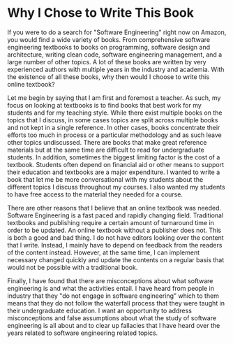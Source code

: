 # Why I Chose to Write This Book

If you were to do a search for "Software Engineering" right now on Amazon, you would find a wide variety of books. From comprehensive software engineering textbooks to books on programming, software design and architecture, writing clean code, software engineering management, and a large number of other topics. A lot of these books are written by very experienced authors with multiple years in the industry and academia. With the existence of all these books, why then would I choose to write this online textbook?&#x20;

Let me begin by saying that I am first and foremost a teacher. As such, my focus on looking at textbooks is to find books that best work for my students and for my teaching style. While there exist multiple books on the topics that I discuss, in some cases topics are split across multiple books and not kept in a single reference. In other cases, books concentrate their efforts too much in process or a particular methodology and as such leave other topics undiscussed. There are books that make great reference materials but at the same time are difficult to read for undergraduate students. In addition, sometimes the biggest limiting factor is the cost of a textbook. Students often depend on financial aid or other means to support their education and textbooks are a major expenditure. I wanted to write a book that let me be more conversational with my students about the different topics I discuss throughout my courses. I also wanted my students to have free access to the material they needed for a course.&#x20;

There are other reasons that I believe that an online textbook was needed. Software Engineering is a fast paced and rapidly changing field. Traditional textbooks and publishing require a certain amount of turnaround time in order to be updated. An online textbook without a publisher does not. This is both a good and bad thing. I do not have editors looking over the content that I write. Instead, I mainly have to depend on feedback from the readers of the content instead. However, at the same time, I can implement necessary changed quickly and update the contents on a regular basis that would not be possible with a traditional book.&#x20;

Finally, I have found that there are misconceptions about what software engineering is and what the activities entail. I have heard from people in industry that they "do not engage in software engineering" which to them means that they do not follow the waterfall process that they were taught in their undergraduate education. I want an opportunity to address misconceptions and false assumptions about what the study of software engineering is all about and to clear up fallacies that I have heard over the years related to software engineering related topics.
